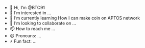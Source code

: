 - 👋 Hi, I’m @BTC91
- 👀 I’m interested in ...
- 🌱 I’m currently learning How I can make coin on APTOS network
- 💞️ I’m looking to collaborate on ...
- 📫 How to reach me ...
- 😄 Pronouns: ...
- ⚡ Fun fact: ...

<!---
BTC91/BTC91 is a ✨ special ✨ repository because its `README.md` (this file) appears on your GitHub profile.
You can click the Preview link to take a look at your changes.
--->
